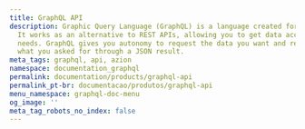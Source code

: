 ```yaml
---
title: GraphQL API
description: Graphic Query Language (GraphQL) is a language created for use with APIs.
  It works as an alternative to REST APIs, allowing you to get data according to your
  needs. GraphQL gives you autonomy to request the data you want and receive exactly
  what you asked for through a JSON result.
meta_tags: graphql, api, azion
namespace: documentation_graphql
permalink: documentation/products/graphql-api
permalink_pt-br: documentacao/produtos/graphql-api
menu_namespace: graphql-doc-menu
og_image: ''
meta_tag_robots_no_index: false
---
```

